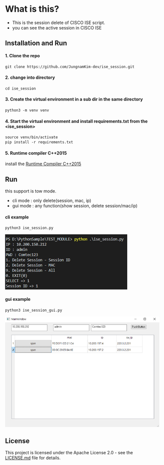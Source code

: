 # What is this?
 - This is the session delete of CISCO ISE script.
 - you can see the active session in CISCO ISE

## Installation and Run
#### 1. Clone the repo
	git clone https://github.com/JungnamKim-dev/ise_session.git

#### 2. change into directory
	cd ise_session

#### 3. Create the virtual environment in a sub dir in the same directory
	python3 -m venv venv
	
#### 4. Start the virtual environment and install requirements.txt from the <ise_session>
	source venv/bin/activate
	pip install -r requirements.txt 
	
#### 5. Runtime compiler C++2015
install the [Runtime Compiler C++2015](https://www.microsoft.com/en-us/download/details.aspx?id=48145)
	
## Run
this support is tow mode.
 - cli mode : only delete(session, mac, ip)
 - gui mode : any function(show session, delete session/mac/ip)
 
#### cli example
	python3 ise_session.py
<img src="./doc/ise_session_cli.png">
	
#### gui example
	python3 ise_session_gui.py
<img src="./doc/ise_session_gui.png">
	

## License
This project is licensed under the Apache License 2.0 - see the  [LICENSE.md](./LICENSE.md) file for details.

